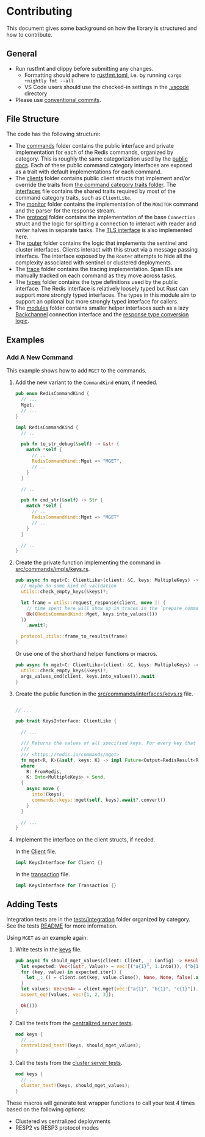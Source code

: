 # Contributing

This document gives some background on how the library is structured and how to contribute.

## General

* Run rustfmt and clippy before submitting any changes.
    * Formatting should adhere to [rustfmt.toml](./rustfmt.toml), i.e. by running `cargo +nightly fmt --all`
    * VS Code users should use the checked-in settings in the [.vscode](./.vscode) directory
* Please use [conventional commits](https://www.conventionalcommits.org/en/v1.0.0/#summary).

## File Structure

The code has the following structure:

* The [commands](src/commands) folder contains the public interface and private implementation for each of the Redis
  commands, organized by category. This is roughly the same categorization used by
  the [public docs](https://redis.io/commands/). Each of these public command category interfaces are exposed as a trait
  with default implementations for each command.
* The [clients](src/clients) folder contains public client structs that implement and/or override the traits
  from [the command category traits folder](src/commands/impls). The [interfaces](src/interfaces.rs) file contains the
  shared traits required by most of the command category traits, such as `ClientLike`.
* The [monitor](src/monitor) folder contains the implementation of the `MONITOR` command and the parser for the response
  stream.
* The [protocol](src/protocol) folder contains the implementation of the base `Connection` struct and the logic for
  splitting a connection to interact with reader and writer halves in separate tasks.
  The [TLS interface](src/protocol/tls.rs) is also implemented here.
* The [router](src/router) folder contains the logic that implements the sentinel and cluster interfaces. Clients
  interact with this struct via a message passing interface. The interface exposed by the `Router` attempts to hide all
  the complexity associated with sentinel or clustered deployments.
* The [trace](src/trace) folder contains the tracing implementation. Span IDs are manually tracked on each command as
  they move across tasks.
* The [types](src/types) folder contains the type definitions used by the public interface. The Redis interface is
  relatively loosely typed but Rust can support more strongly typed interfaces. The types in this module aim to support
  an optional but more strongly typed interface for callers.
* The [modules](src/modules) folder contains smaller helper interfaces such as a
  lazy [Backchannel](src/modules/backchannel.rs) connection interface and
  the [response type conversion logic](src/modules/response.rs).

## Examples

### Add A New Command

This example shows how to add `MGET` to the commands.

1. Add the new variant to the `CommandKind` enum, if needed.

    ```rust
    pub enum RedisCommandKind {
      // ...
      Mget,
      // ...
    }

    impl RedisCommandKind {
      // ..

      pub fn to_str_debug(&self) -> &str {
        match *self {
          // ..
          RedisCommandKind::Mget => "MGET",
          // ..
        }
      }

      // ..

      pub fn cmd_str(&self) -> Str {
        match *self {
          // .. 
          RedisCommandKind::Mget => "MGET"
          // ..
        }
      }

      // ..
    }
    ```

2. Create the private function implementing the command in [src/commands/impls/keys.rs](src/commands/impls/keys.rs).

    ```rust
    pub async fn mget<C: ClientLike>(client: &C, keys: MultipleKeys) -> Result<Value, RedisError> {
      // maybe do some kind of validation 
      utils::check_empty_keys(&keys)?;

      let frame = utils::request_response(client, move || {
        // time spent here will show up in traces in the `prepare_command` span
        Ok((RedisCommandKind::Mget, keys.into_values()))
      })
        .await?;

      protocol_utils::frame_to_results(frame)
    }
    ```

   Or use one of the shorthand helper functions or macros.

    ```rust
    pub async fn mget<C: ClientLike>(client: &C, keys: MultipleKeys) -> Result<Value, RedisError> {
      utils::check_empty_keys(&keys)?;
      args_values_cmd(client, keys.into_values()).await
    }
    ```

3. Create the public function in the [src/commands/interfaces/keys.rs](src/commands/interfaces/keys.rs) file.

    ```rust

    // ...

    pub trait KeysInterface: ClientLike {

      // ...

      /// Returns the values of all specified keys. For every key that does not hold a string value or does not exist, the special value nil is returned.
      ///
      /// <https://redis.io/commands/mget>
      fn mget<R, K>(&self, keys: K) -> impl Future<Output=RedisResult<R>> + Send
      where
        R: FromRedis,
        K: Into<MultipleKeys> + Send,
      {
        async move {
          into!(keys);
          commands::keys::mget(self, keys).await?.convert()
        }
      }

      // ...
    }
    ```

4. Implement the interface on the client structs, if needed.

   In the [Client](src/clients/redis.rs) file.

    ```rust
    impl KeysInterface for Client {}
    ```

   In the [transaction](src/clients/transaction.rs) file.

    ```rust
    impl KeysInterface for Transaction {}
    ```

## Adding Tests

Integration tests are in the [tests/integration](tests/integration) folder organized by category. See the
tests [README](tests/README.md) for more information.

Using `MGET` as an example again:

1. Write tests in the [keys](tests/integration/keys/mod.rs) file.

    ```rust
    pub async fn should_mget_values(client: Client, _: Config) -> Result<(), RedisError> {
      let expected: Vec<(&str, Value)> = vec![("a{1}", 1.into()), ("b{1}", 2.into()), ("c{1}", 3.into())];
      for (key, value) in expected.iter() {
        let _: () = client.set(key, value.clone(), None, None, false).await?;
      }
      let values: Vec<i64> = client.mget(vec!["a{1}", "b{1}", "c{1}"]).await?;
      assert_eq!(values, vec![1, 2, 3]);

      Ok(())
    }
    ```

2. Call the tests from the [centralized server tests](tests/integration/centralized.rs).

    ```rust
    mod keys {
      // ..
      centralized_test!(keys, should_mget_values);
    }

    ```

3. Call the tests from the [cluster server tests](tests/integration/clustered.rs).

    ```rust
    mod keys {
      // ..
      cluster_test!(keys, should_mget_values);
    }
    ```

These macros will generate test wrapper functions to call your test 4 times based on the following options:

* Clustered vs centralized deployments
* RESP2 vs RESP3 protocol modes

